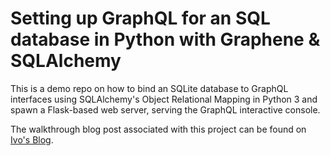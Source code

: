 # Setting up GraphQL for an SQL database in Python with Graphene & SQLAlchemy

This is a demo repo on how to bind an SQLite database to GraphQL interfaces using SQLAlchemy's Object Relational Mapping in Python 3 and spawn a Flask-based web server, serving the GraphQL interactive console.

The walkthrough blog post associated with this project can be found on [Ivo's Blog](https://www.ivaylopavlov.com).